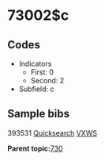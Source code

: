 # 73002$c

## Codes

-   Indicators
    -   First: 0
    -   Second: 2
-   Subfield: c

## Sample bibs

393531 [Quicksearch](https://search.library.yale.edu/catalog/393531) [VXWS](http://prodorbis.library.yale.edu:7014/vxws/GetHoldingsService?bibId=393531)

**Parent topic:**[730](../../tags/730/730.md)

